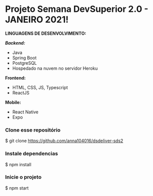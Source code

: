 # Projeto Semana DevSuperior 2.0 - JANEIRO 2021! 


**LINGUAGENS DE DESENVOLVIMENTO:**

***Backend:***
- Java
- Spring Boot
- PostgreSQL
- Hospedado na nuvem no servidor Heroku

**Frontend:**
- HTML, CSS, JS, Typescript
- ReactJS


**Mobile:**
- React Native
- Expo



### Clone esse repositório
$ git clone https://github.com/anna104016/dsdeliver-sds2

### Instale dependencias
$ npm install

### Inicie o projeto

$ npm start

